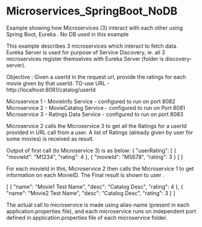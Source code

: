 # Microservices_SpringBoot_NoDB
Example showing how Microservices (3) interact with each other using Spring Boot, Eureka . No DB used in this example 

This example describes 3 microservices which interact to fetch data. Eureka Server is used for purpose of Service Discovery, 
ie. all 3 microservices register themselves with Eureka Server (folder is discovery-server).

Objective : Given a userId in the request url, provide the ratings for each movie given by that userId. 
TO-use URL - http://localhost:8081/catalog/userId

Microservice 1 - MovieInfo Service -    configured to run on port 8082 
Microservice 2 - MovieCatalog Service - configured to run on Port 8081
Microservice 3 - Ratings Data Service - configured to run on port 8083

Microservice 2 calls the Microservice 3 to get all the Ratings for a userId provided in URL call from a user.
A list of Ratings (already given by user for some movies) is received as result.

Output of first call (to Microservice 3) is as below:
{
"userRating": [
{
"movieId": "M1234",
"rating": 4
},
{
"movieId": "M5678",
"rating": 3
}
]
}

For each movieId in this,  Microservice 2 then calls the Microservice 1 to get information on each MovieID.
The Final result is shown to user .

[
{
"name": "Movie1 Test Name",
"desc": "Catalog Desc",
"rating": 4
},
{
"name": "Movie2 Test Name",
"desc": "Catalog Desc",
"rating": 3
}
]


The actual call to microservice is made using alias-name (present in each application.properties file), and each microservice 
runs on independent port defined in application.properties file of each microservice folder.


